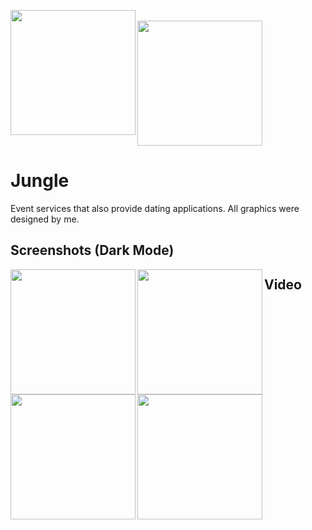 <a href="url"><img src="https://i.imgur.com/qIzM50V.png" align="left" width="200" ></a>  
<a href="url"><img src="https://i.imgur.com/CTIpyx8.png" align="center" width="200" ></a>  

# Jungle

Event services that also provide dating applications.
All graphics were designed by me.

## Screenshots (Dark Mode)
<a href="url"><img src="https://i.imgur.com/mrtKVuf.png" align="left" width="200" ></a>
<a href="url"><img src="https://i.imgur.com/0eOLufy.png" align="left" width="200" ></a>
<a href="url"><img src="https://i.imgur.com/ItGyp8f.png" align="left" width="200" ></a>
<a href="url"><img src="https://i.imgur.com/UHTYuRU.png" align="left" width="200" ></a>


## Video
